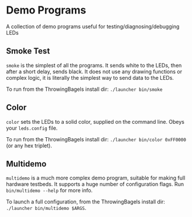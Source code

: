 # Demo Programs
A collection of demo programs useful for testing/diagnosing/debugging LEDs

## Smoke Test
`smoke` is the simplest of all the programs. It sends white to the LEDs, then after a short delay, sends black. It does not use any drawing functions or complex logic, it is literally the simplest way to send data to the LEDs. 

To run from the ThrowingBagels install dir: `./launcher bin/smoke`

## Color
`color` sets the LEDs to a solid color, supplied on the command line. Obeys your `leds.config` file. 

To run from the ThrowingBagels install dir: `./launcher bin/color 0xFF0000` (or any hex triplet).

## Multidemo
`multidemo` is a much more complex demo program, suitable for making full hardware testbeds. It supports a huge number of configuration flags. Run `bin/multidemo --help` for more info.

To launch a full configuration, from the ThrowingBagels install dir: `./launcher bin/multidemo $ARGS`.